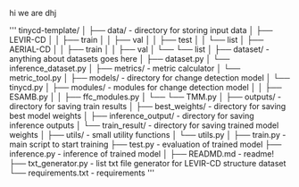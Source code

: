 hi we are dhj


'''
tinycd-template/
│
├── data/ - directory for storing input data
│   ├── LEVIR-CD 
│   │	├── train
│   │	├── val
│   │	├── test
│   │	└── list
│   ├── AERIAL-CD 
│   │	├── train
│   │	├── val
│   └── └── list
│
├── dataset/ - anything about datasets goes here 
│   ├── dataset.py 
│   └── inference_dataset.py 
│
├── metrics/ - metric calculator 
│   └── metric_tool.py
│
├── models/ - directory for change detection model
│   └── tinycd.py 
│
├── modules/ - modules for change detection model
│   │	├── ESAMB.py
│   │	├── ffc_modules.py
│   └── └── TMM.py
│
├── outputs/ - directory for saving train results
│   ├── best_weights/ - directory for saving best model weights
│   ├── inference_output/ - directory for saving inference outputs
│   └── train_result/ - directory for saving trained model weights
│
├── utils/ - small utility functions
│   └── utils.py
│
├── train.py - main script to start training
├── test.py - evaluation of trained model
├── inference.py - inference of trained model
│
├── READMD.md - readme! 
├── txt_generator.py - list txt file generator for LEVIR-CD structure dataset 
└── requirements.txt - requirements 
'''